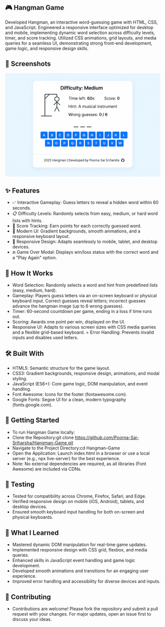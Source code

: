 ## 🎮 Hangman Game 
Developed Hangman, an interactive word-guessing game with HTML, CSS, and JavaScript. Engineered a responsive interface optimized for desktop and mobile, implementing dynamic word selection across difficulty levels, timer, and score tracking. Utilized CSS animations, grid layouts, and media queries for a seamless UI, demonstrating strong front-end development, game logic, and responsive design skills.

## 📸 Screenshots
![Hangman UI](Hangman.png)

## ✨ Features
- ✅ Interactive Gameplay: Guess letters to reveal a hidden word within 60 seconds.
- 📋 Difficulty Levels: Randomly selects from easy, medium, or hard word lists with hints.
- 🎯 Score Tracking: Earn points for each correctly guessed word.
- 🎨 Modern UI: Gradient backgrounds, smooth animations, and a responsive keyboard layout.
- 📱 Responsive Design: Adapts seamlessly to mobile, tablet, and desktop devices.
- 🔚 Game Over Modal: Displays win/loss status with the correct word and a "Play Again" option.

## 🧠 How It Works
- Word Selection: Randomly selects a word and hint from predefined lists (easy, medium, hard).
- Gameplay: Players guess letters via an on-screen keyboard or physical keyboard input. Correct guesses reveal letters; incorrect guesses advance the hangman image (up to 6 wrong guesses).
- Timer: 60-second countdown per game, ending in a loss if time runs out.
- Scoring: Awards one point per win, displayed on the UI.
- Responsive UI: Adapts to various screen sizes with CSS media queries and a flexible grid-based keyboard.
= Error Handling: Prevents invalid inputs and disables used letters.

## 🛠️ Built With
- HTML5: Semantic structure for the game layout.
- CSS3: Gradient backgrounds, responsive design, animations, and modal styling.
- JavaScript (ES6+): Core game logic, DOM manipulation, and event handling.
- Font Awesome: Icons for the footer (fontawesome.com).
- Google Fonts: Segoe UI for a clean, modern typography (fonts.google.com).

## 🧰 Getting Started
- To run Hangman Game locally:
- Clone the Repository:git clone https://github.com/Poorna-Sai-Sriharsha/Hangman-Game.git
- Navigate to the Project Directory:cd Hangman-Game
- Open the Application: Launch index.html in a browser or use a local server (e.g., npx live-server) for the best experience.
- Note: No external dependencies are required, as all libraries (Font Awesome) are included via CDNs.

## 🧪 Testing
- Tested for compatibility across Chrome, Firefox, Safari, and Edge.
- Verified responsive design on mobile (iOS, Android), tablets, and desktop devices.
- Ensured smooth keyboard input handling for both on-screen and physical keyboards.

## 📖 What I Learned
- Mastered dynamic DOM manipulation for real-time game updates.
- Implemented responsive design with CSS grid, flexbox, and media queries.
- Enhanced skills in JavaScript event handling and game logic development.
- Developed smooth animations and transitions for an engaging user experience.
- Improved error handling and accessibility for diverse devices and inputs.

## 🤝 Contributing
- Contributions are welcome! Please fork the repository and submit a pull request with your changes. For major updates, open an issue first to discuss your ideas. 


